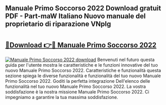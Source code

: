 ## Manuale Primo Soccorso 2022 Download gratuit PDF - Part-maW Italiano Nuovo manuale del proprietario di riparazione VNpIg

# <h2><a href="http://dfd2d9i.blite.top/?on=Manuale+Primo+Soccorso+2022">🔗Download 👉🔴 Manuale Primo Soccorso 2022</a></h2>

[![Manuale Primo Soccorso 2022 download](https://i.imgur.com/lujVjoI.png)](http://dfd2d9i.blite.top/?on=Manuale+Primo+Soccorso+2022)
Benvenuti nel futuro questa guida per l'utente mostra le caratteristiche e le funzioni innovative del tuo nuovo Manuale Primo Soccorso 2022. Caratteristiche e funzionalità questa sezione spiega le diverse funzionalità e funzionalità del tuo nuovo Manuale Primo Soccorso 2022. Goditi la perfetta integrazione Dell'elenco delle funzionalità nel tuo nuovo Manuale Primo Soccorso 2022. La vostra soddisfazione è la nostra missione Manuale Primo Soccorso 2022. Ci impegniamo a garantire la tua massima soddisfazione.
